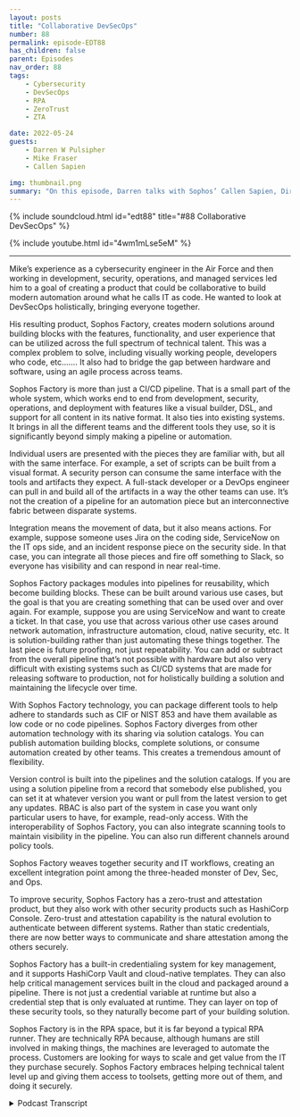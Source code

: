 ```yaml
---
layout: posts
title: "Collaborative DevSecOps"
number: 88
permalink: episode-EDT88
has_children: false
parent: Episodes
nav_order: 88
tags:
    - Cybersecurity
    - DevSecOps
    - RPA
    - ZeroTrust
    - ZTA

date: 2022-05-24
guests:
    - Darren W Pulsipher
    - Mike Fraser
    - Callen Sapien

img: thumbnail.png
summary: "On this episode, Darren talks with Sophos’ Callen Sapien, Director of Product Management, Sophos Factory, and Mike Fraser, VP of DevSecOps about their product that allows for truly collaborative SecDevOps."
---
```


{% include soundcloud.html id="edt88" title="#88 Collaborative DevSecOps" %}

{% include youtube.html id="4wm1mLse5eM" %}

---

Mike’s experience as a cybersecurity engineer in the Air Force and then working in development, security, operations, and managed services led him to a goal of creating a product that could be collaborative to build modern automation around what he calls IT as code. He wanted to look at DevSecOps holistically, bringing everyone together.

His resulting product, Sophos Factory, creates modern solutions around building blocks with the features, functionality, and user experience that can be utilized across the full spectrum of technical talent. This was a complex problem to solve, including visually working people, developers who code, etc...…. It also had to bridge the gap between hardware and software, using an agile process across teams.

Sophos Factory is more than just a CI/CD pipeline. That is a small part of the whole system, which works end to end from development, security, operations, and deployment with features like a visual builder, DSL, and support for all content in its native format. It also ties into existing systems. It brings in all the different teams and the different tools they use, so it is significantly beyond simply making a pipeline or automation.

Individual users are presented with the pieces they are familiar with, but all with the same interface. For example, a set of scripts can be built from a visual format. A security person can consume the same interface with the tools and artifacts they expect. A full-stack developer or a DevOps engineer can pull in and build all of the artifacts in a way the other teams can use.  It’s not the creation of a pipeline for an automation piece but an interconnective fabric between disparate systems.

Integration means the movement of data, but it also means actions. For example, suppose someone uses Jira on the coding side, ServiceNow on the IT ops side, and an incident response piece on the security side. In that case, you can integrate all those pieces and fire off something to Slack, so everyone has visibility and can respond in near real-time.

Sophos Factory packages modules into pipelines for reusability, which become building blocks. These can be built around various use cases, but the goal is that you are creating something that can be used over and over again. For example, suppose you are using ServiceNow and want to create a ticket. In that case, you use that across various other use cases around network automation, infrastructure automation, cloud, native security, etc. It is solution-building rather than just automating these things together. The last piece is future proofing, not just repeatability. You can add or subtract from the overall pipeline that’s not possible with hardware but also very difficult with existing systems such as CI/CD systems that are made for releasing software to production, not for holistically building a solution and maintaining the lifecycle over time.

With Sophos Factory technology, you can package different tools to help adhere to standards such as CIF or NIST 853 and have them available as low code or no code pipelines. Sophos Factory diverges from other automation technology with its sharing via solution catalogs. You can publish automation building blocks, complete solutions, or consume automation created by other teams. This creates a tremendous amount of flexibility.

Version control is built into the pipelines and the solution catalogs. If you are using a solution pipeline from a record that somebody else published, you can set it at whatever version you want or pull from the latest version to get any updates. RBAC is also part of the system in case you want only particular users to have, for example, read-only access. With the interoperability of Sophos Factory, you can also integrate scanning tools to maintain visibility in the pipeline. You can also run different channels around policy tools.

Sophos Factory weaves together security and IT workflows, creating an excellent integration point among the three-headed monster of Dev, Sec, and Ops.

To improve security, Sophos Factory has a zero-trust and attestation product, but they also work with other security products such as HashiCorp Console. Zero-trust and attestation capability is the natural evolution to authenticate between different systems. Rather than static credentials, there are now better ways to communicate and share attestation among the others securely.

Sophos Factory has a built-in credentialing system for key management, and it supports HashiCorp Vault and cloud-native templates. They can also help critical management services built in the cloud and packaged around a pipeline. There is not just a credential variable at runtime but also a credential step that is only evaluated at runtime. They can layer on top of these security tools, so they naturally become part of your building solution.

Sophos Factory is in the RPA space, but it is far beyond a typical RPA runner. They are technically RPA because, although humans are still involved in making things, the machines are leveraged to automate the process. Customers are looking for ways to scale and get value from the IT they purchase securely. Sophos Factory embraces helping technical talent level up and giving them access to toolsets, getting more out of them, and doing it securely. 


<details>
<summary> Podcast Transcript </summary>

<p></p>

</details>
